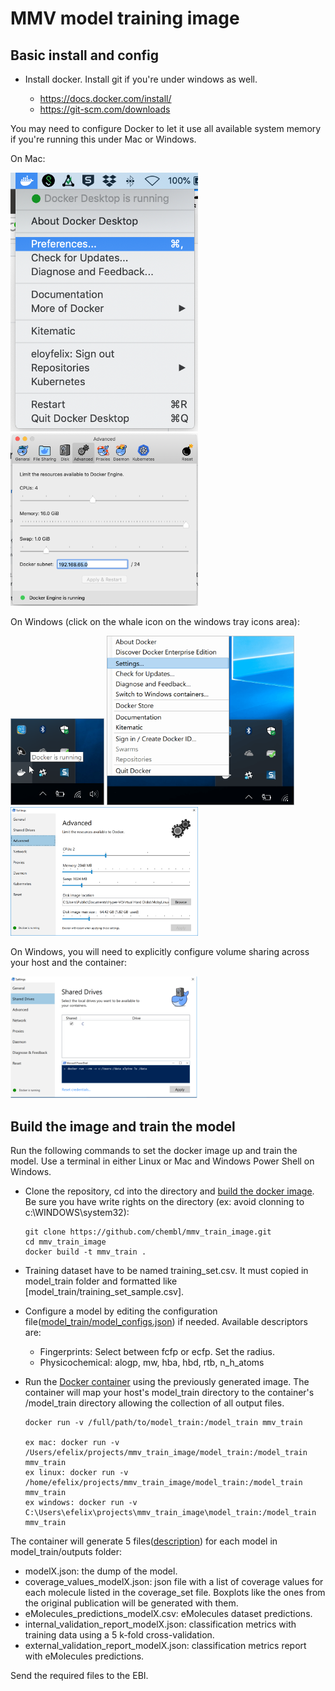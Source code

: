 # MMV model training image

## Basic install and config

- Install docker. Install git if you're under windows as well.

  - https://docs.docker.com/install/
  - https://git-scm.com/downloads


You may need to configure Docker to let it use all available system memory if you're running this under Mac or Windows. 

On Mac:

<a><img src="https://github.com/chembl/mmv_train_image/blob/master/images/mac1.png" width="300" ></a>
<a><img src="https://github.com/chembl/mmv_train_image/blob/master/images/mac2.png" width="300" ></a>


On Windows (click on the whale icon on the windows tray icons area):

<a><img src="https://github.com/chembl/mmv_train_image/blob/master/images/win0.png" width="150" ></a>
<a><img src="https://github.com/chembl/mmv_train_image/blob/master/images/win1.png" width="300" ></a>
<a><img src="https://github.com/chembl/mmv_train_image/blob/master/images/win2.png" width="300" ></a>


On Windows, you will need to explicitly configure volume sharing across your host and the container:

<a><img src="https://github.com/chembl/mmv_train_image/blob/master/images/win3.png" width="300" ></a>



## Build the image and train the model

Run the following commands to set the docker image up and train the model. Use a terminal in either Linux or Mac and Windows Power Shell on Windows.


- Clone the repository, cd into the directory and [build the docker image](https://www.docker.com/resources/what-container). Be sure you have write rights on the directory (ex: avoid clonning to c:\WINDOWS\system32):

  ```
  git clone https://github.com/chembl/mmv_train_image.git
  cd mmv_train_image
  docker build -t mmv_train .
  ```

- Training dataset have to be named training_set.csv. It must copied in model_train folder and formatted like [model_train/training_set_sample.csv].

- Configure a model by editing the configuration file([model_train/model_configs.json](model_train/model_configs.json)) if needed. Available descriptors are:

    - Fingerprints: Select between fcfp or ecfp. Set the radius.
    - Physicochemical: alogp, mw, hba, hbd, rtb, n_h_atoms

- Run the [Docker container](https://www.docker.com/resources/what-container) using the previously generated image. The container will map your host's model_train directory to the container's /model_train directory allowing the collection of all output files.

  ```
  docker run -v /full/path/to/model_train:/model_train mmv_train
  
  ex mac: docker run -v /Users/efelix/projects/mmv_train_image/model_train:/model_train mmv_train
  ex linux: docker run -v /home/efelix/projects/mmv_train_image/model_train:/model_train mmv_train
  ex windows: docker run -v C:\Users\efelix\projects\mmv_train_image\model_train:/model_train mmv_train
  ```

The container will generate 5 files([description](model_train/output_files_description.md)) for each model in model_train/outputs folder:

- modelX.json: the dump of the model.
- coverage_values_modelX.json: json file with a list of coverage values for each molecule listed in the coverage_set file. Boxplots like the ones from the original publication will be generated with them.
- eMolecules_predictions_modelX.csv: eMolecules dataset predictions.
- internal_validation_report_modelX.json: classification metrics with training data using a 5 k-fold cross-validation.
- external_validation_report_modelX.json: classification metrics report with eMolecules predictions.

Send the required files to the EBI.
